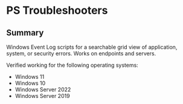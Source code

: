 # PS Troubleshooters

## Summary

Windows Event Log scripts for a searchable grid view of application, system, or security errors. Works on endpoints and servers. 

Verified working for the following operating systems:
- Windows 11
- Windows 10
- Windows Server 2022
- Windows Server 2019

